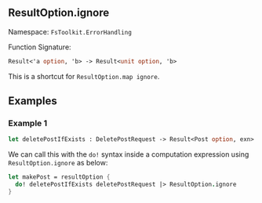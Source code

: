 ## ResultOption.ignore

Namespace: `FsToolkit.ErrorHandling`

Function Signature:

```fsharp
Result<'a option, 'b> -> Result<unit option, 'b>
```

This is a shortcut for `ResultOption.map ignore`.

## Examples

### Example 1

```fsharp
let deletePostIfExists : DeletePostRequest -> Result<Post option, exn>
```

We can call this with the `do!` syntax inside a computation expression using `ResultOption.ignore` as below:

```fsharp
let makePost = resultOption {
  do! deletePostIfExists deletePostRequest |> ResultOption.ignore
}
```